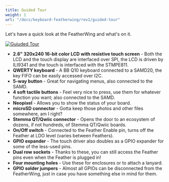 ```yaml
---
title: Guided Tour
weight: 1
url: "/docs/keyboard-featherwing/rev1/guided-tour"
---
```


Let's have a quick look at the FeatherWing and what's on it.

<div class="text-center">

[![Guiuded Tour](/docs/keyboard-featherwing/rev1/tour_small.png)](/docs/keyboard-featherwing/rev1/tour.png)

</div>


- **2.6" 320x240 16-bit color LCD with resistive touch screen** - Both the LCD and the touch display are interfaced over SPI, the LCD is driven by ILI9341 and the touch is interfaced with the STMPE811.
- **QWERTY keyboard** - A BB Q10 keyboard connected to a SAMD20, the key FIFO can be easily accessed over I2C.
- **5-way button** - Great for navigating menus, also connected to the SAMD.
- **4 soft tactile buttons** - Feel very nice to press, use them for whatever function you want; also connected to the SAMD.
- **Neopixel** - Allows you to show the status of your board.
- **microSD connector** - Gotta keep those photos and other files somewhere, am I right?
- **Stemma QT/Qwiic connector** - Opens the door to an ecosystem of dozens, if not hundreds, of Stemma QT/Qwiic boards.
- **On/Off switch** - Connected to the Feather Enable pin, turns off the Feather at LDO level (varies between Feathers).
- **GPIO expander** - The touch driver also doubles as a GPIO expander for some of the less-used pins.
- **Dual row sockets** - Thanks to these, you can still access the Feather pins even when the Feather is plugged in!
- **Four mounting holes** - Use these for enclosures or to attach a lanyard.
- **GPIO solder jumpers** - Almost all GPIOs can be disconnected from the FeatherWing, just in case you have something else in mind for them.
